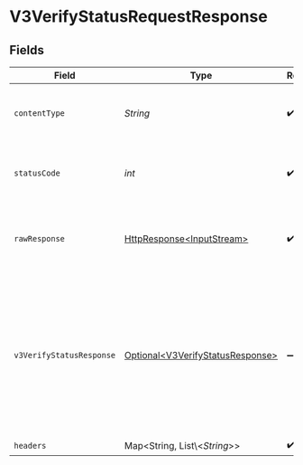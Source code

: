 # V3VerifyStatusRequestResponse


## Fields

| Field                                                                                                                                                          | Type                                                                                                                                                           | Required                                                                                                                                                       | Description                                                                                                                                                    | Example                                                                                                                                                        |
| -------------------------------------------------------------------------------------------------------------------------------------------------------------- | -------------------------------------------------------------------------------------------------------------------------------------------------------------- | -------------------------------------------------------------------------------------------------------------------------------------------------------------- | -------------------------------------------------------------------------------------------------------------------------------------------------------------- | -------------------------------------------------------------------------------------------------------------------------------------------------------------- |
| `contentType`                                                                                                                                                  | *String*                                                                                                                                                       | :heavy_check_mark:                                                                                                                                             | HTTP response content type for this operation                                                                                                                  |                                                                                                                                                                |
| `statusCode`                                                                                                                                                   | *int*                                                                                                                                                          | :heavy_check_mark:                                                                                                                                             | HTTP response status code for this operation                                                                                                                   |                                                                                                                                                                |
| `rawResponse`                                                                                                                                                  | [HttpResponse\<InputStream>](https://docs.oracle.com/en/java/javase/11/docs/api/java.net.http/java/net/http/HttpResponse.html)                                 | :heavy_check_mark:                                                                                                                                             | Raw HTTP response; suitable for custom response parsing                                                                                                        |                                                                                                                                                                |
| `v3VerifyStatusResponse`                                                                                                                                       | [Optional\<V3VerifyStatusResponse>](../../models/components/V3VerifyStatusResponse.md)                                                                         | :heavy_minus_sign:                                                                                                                                             | Successful Request                                                                                                                                             | {<br/>"evaluation": {<br/>"key": "{}"<br/>},<br/>"identityId": "498ce2a7-a7c1-48aa-8bd3-77621f780919",<br/>"success": "true",<br/>"possessionResult": "true",<br/>"verifyResult": "true"<br/>} |
| `headers`                                                                                                                                                      | Map\<String, List\\<*String*>>                                                                                                                                 | :heavy_check_mark:                                                                                                                                             | N/A                                                                                                                                                            |                                                                                                                                                                |